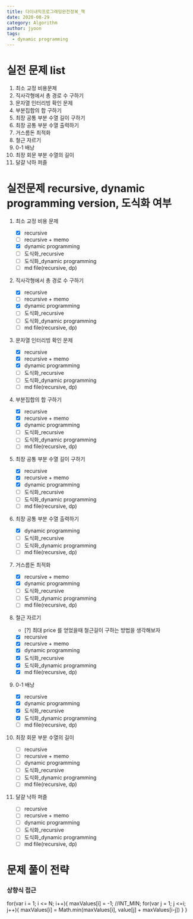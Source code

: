 ```yaml
---
title: 다이내믹프로그래밍완전정복_책
date: 2020-08-29
category: Algorithm
author: jyoon
tags:
  - dynamic programming
---
```


# 실전 문제 list

1. 최소 교정 비용문제
2. 직사각형에서 총 경로 수 구하기
3. 문자열 인터리빙 확인 문제
4. 부분집합의 합 구하기
5. 최장 공통 부분 수열 길이 구하기
6. 최장 공통 부분 수열 출력하기
7. 거스름돈 최적화
8. 철근 자르기
9. 0-1 배낭
10. 최장 회문 부분 수열의 길이
11. 달걀 낙하 퍼즐

# 실전문제 recursive, dynamic programming version, 도식화 여부

1. 최소 교정 비용 문제

   - [x] recursive
   - [ ] recursive + memo
   - [x] dynamic programming
   - [ ] 도식화\_recursive
   - [ ] 도식화\_dynamic programming
   - [ ] md file(recursive, dp)

2. 직사각형에서 총 경로 수 구하기

   - [x] recursive
   - [ ] recursive + memo
   - [x] dynamic programming
   - [ ] 도식화\_recursive
   - [ ] 도식화\_dynamic programming
   - [ ] md file(recursive, dp)

3. 문자열 인터리빙 확인 문제

   - [x] recursive
   - [x] recursive + memo
   - [x] dynamic programming
   - [ ] 도식화\_recursive
   - [ ] 도식화\_dynamic programming
   - [ ] md file(recursive, dp)

4. 부분집합의 합 구하기

   - [x] recursive
   - [x] recursive + memo
   - [x] dynamic programming
   - [ ] 도식화\_recursive
   - [ ] 도식화\_dynamic programming
   - [ ] md file(recursive, dp)

5. 최장 공통 부분 수열 길이 구하기

   - [x] recursive
   - [x] recursive + memo
   - [x] dynamic programming
   - [ ] 도식화\_recursive
   - [ ] 도식화\_dynamic programming
   - [ ] md file(recursive, dp)

6. 최장 공통 부분 수열 출력하기

   - [x] dynamic programming
   - [ ] 도식화\_recursive
   - [ ] 도식화\_dynamic programming
   - [ ] md file(recursive, dp)

7. 거스름돈 최적화

   - [x] recursive + memo
   - [x] dynamic programming
   - [ ] 도식화\_recursive
   - [ ] 도식화\_dynamic programming
   - [ ] md file(recursive, dp)

8. 철근 자르기

   - [?] 최대 price 를 얻었을때 철근길이 구하는 방법을 생각해보자
   - [x] recursive
   - [x] recursive + memo
   - [x] dynamic programming
   - [x] 도식화\_recursive
   - [x] 도식화\_dynamic programming
   - [x] md file(recursive, dp)

9. 0-1 배낭

   - [x] recursive
   - [x] dynamic programming
   - [x] 도식화\_recursive
   - [x] 도식화\_dynamic programming
   - [ ] md file(recursive, dp)

10. 최장 회문 부분 수열의 길이

    - [ ] recursive
    - [ ] recursive + memo
    - [ ] dynamic programming
    - [ ] 도식화\_recursive
    - [ ] 도식화\_dynamic programming
    - [ ] md file(recursive, dp)

11. 달걀 낙하 퍼즐
    - [ ] recursive
    - [ ] recursive + memo
    - [ ] dynamic programming
    - [ ] 도식화\_recursive
    - [ ] 도식화\_dynamic programming
    - [ ] md file(recursive, dp)

# 문제 풀이 전략

### 상향식 접근

for(var i = 1; i <= N; i++){
maxValues[i] = -1; //INT_MIN;
for(var j = 1; j <=i; j++){
maxValues[i] = Math.min(maxValues[i], value[j] + maxValues[i-j])
}
}

